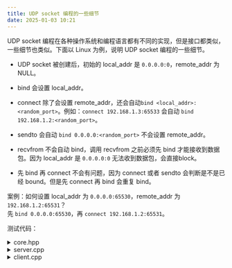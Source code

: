 ```yaml
---
title: UDP socket 编程的一些细节
date: 2025-01-03 10:21
---
```


UDP socket 编程在各种操作系统和编程语言都有不同的实现，但是接口都类似，一些细节也类似。下面以 Linux 为例，说明 UDP socket 编程的一些细节。

- UDP socket 被创建后，初始的 local_addr 是 `0.0.0.0:0`，remote_addr 为 NULL。

- bind 会设置 local_addr。

- connect 除了会设置 remote_addr，还会自动`bind <local_addr>:<random_port>`。例如：`connect 192.168.1.3:65533` 会自动 `bind 192.168.1.2:<random_port>`。

- sendto 会自动 `bind 0.0.0.0:<random_port>` 不会设置 remote_addr。

- recvfrom 不会自动 bind，调用 recvfrom 之前必须先 bind 才能接收到数据包。因为 local_addr 是 `0.0.0.0:0` 无法收到数据包，会直接block。

- 先 bind 再 connect 不会有问题，因为 connect 或者 sendto 会判断是不是已经 bound。但是先 connect 再 bind 会重复 bind。

案例：如何设置 local_addr 为 `0.0.0.0:65530`，remote_addr 为 `192.168.1.2:65531`？  
先 `bind 0.0.0.0:65530`，再 `connect 192.168.1.2:65531`。

测试代码：

<details>
<summary markdown="0">core.hpp</summary>

```cpp
#include <iostream>
#include <string.h>

#include <sys/socket.h>
#include <netinet/in.h>
#include <arpa/inet.h>

using namespace std;

void exit_with_error()
{
    auto err = errno;
    cout << "error: " << strerror(err) << endl;
    exit(-1);
}

sockaddr_in get_addr(const char* host, uint16_t port)
{
    sockaddr_in addr{};
    addr.sin_family = AF_INET;
    inet_pton(AF_INET, host, &addr.sin_addr.s_addr);
    addr.sin_port = htons(port);
    return addr;
}

void bind(int fd, const char* host, uint16_t port)
{
    sockaddr_in bind_addr = get_addr(host, port);
    if (bind(fd, (sockaddr*)&bind_addr, sizeof(sockaddr_in)) == -1) {
        exit_with_error();
    }
}

string local_addr(int fd)
{
    sockaddr_in local_addr{};
    socklen_t addr_len = sizeof(local_addr);
    if (getsockname(fd, (sockaddr*)&local_addr, &addr_len) == -1) {
        exit_with_error();
    }

    char host[50]{};
    if (inet_ntop(local_addr.sin_family, &local_addr.sin_addr, host, sizeof(host)) == nullptr) {
        exit_with_error();
    }

    return string(host) + ":" + to_string(htons(local_addr.sin_port));
}

string remote_addr(int fd)
{
    sockaddr_in local_addr{};
    socklen_t addr_len = sizeof(local_addr);
    if (getpeername(fd, (sockaddr*)&local_addr, &addr_len) == -1) {
        return {};
    }

    char host[50]{};
    if (inet_ntop(local_addr.sin_family, &local_addr.sin_addr, host, sizeof(host)) == nullptr) {
        return {};
    }

    return string(host) + ":" + to_string(htons(local_addr.sin_port));
}

void print_addr(int fd)
{
    cout << "local_addr: " << local_addr(fd) << " remote_addr: " << remote_addr(fd) << endl;
}
```

</details>

<details>
<summary markdown="0">server.cpp</summary>

```cpp
#include "core.hpp"

int main(int argc, char* argv[])
{
    auto fd = socket(AF_INET, SOCK_DGRAM, 0);
    print_addr(fd);

    bind(fd, "127.0.0.1", 65530);
    cout << "bound" << endl;
    print_addr(fd);

    sockaddr_in sock_addr = get_addr("127.0.0.1", atoi(argv[1]));
    char buf[1024] = "abcd";
    auto len = sendto(fd, buf, strlen(buf), 0, (sockaddr*)&sock_addr, sizeof(sock_addr));
    if (len == -1) {
        exit_with_error();
    }
    cout << "len: " << len << endl;

    cin.get();
}
```

</details>

<details>
<summary  markdown="0">client.cpp</summary>

```cpp
#include "core.hpp"

int main()
{
    cout << "client\n";

    auto fd = socket(AF_INET, SOCK_DGRAM, 0);
    print_addr(fd);

    // auto addr = get_addr("192.168.56.111", 65530);
    // if (connect(fd, (const sockaddr*)&addr, sizeof(addr)) == -1) {
    //     exit_with_error();
    // }
    // print_addr(fd);

    // bind(fd, "127.0.0.1", 65532);
    // print_addr(fd);

    char buf[1024] = "abcd";

    auto sock_addr = get_addr("127.0.0.1", 65530);
    if (sendto(fd, buf, 0, 0, (sockaddr*)&sock_addr, sizeof(sock_addr)) == -1) {
        exit_with_error();
    }
    print_addr(fd);

    // sockaddr_in addr2{};
    // socklen_t addr_len{};
    // auto len = recvfrom(fd, buf, sizeof(buf), 0, (sockaddr*)&addr2, &addr_len);
    // if (len == -1) {
    //     exit_with_error();
    // }
    // print_addr(fd);

    cin.get();
}
```

</details>